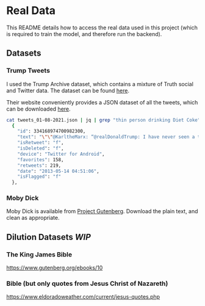 # Real Data

This README details how to access the real data used in this project (which is required to train the model,
and therefore run the backend).


## Datasets

### Trump Tweets

I used the Trump Archive dataset, which contains a mixture of Truth social and Twitter data.
The dataset can be found [here](https://www.thetrumparchive.com/).

Their website conveniently provides a JSON dataset of all the tweets, which can be downloaded [here](https://drive.google.com/file/d/16wm-2NTKohhcA26w-kaWfhLIGwl_oX95/view).



```bash
cat tweets_01-08-2021.json | jq | grep "thin person drinking Diet Coke" -B 2 -A 8
  {
    "id": 334168974700982300,
    "text": "\"\"@KarltheMarx: “@realDonaldTrump: I have never seen a thin person drinking Diet Coke.”",
    "isRetweet": "f",
    "isDeleted": "f",
    "device": "Twitter for Android",
    "favorites": 158,
    "retweets": 219,
    "date": "2013-05-14 04:51:06",
    "isFlagged": "f"
  },
```




### Moby Dick

Moby Dick is available from [Project Gutenberg](https://www.gutenberg.org/ebooks/2701).
Download the plain text, and clean as appropriate.


## Dilution Datasets *WIP*

### The King James Bible
https://www.gutenberg.org/ebooks/10

### Bible (but only quotes from Jesus Christ of Nazareth)
https://www.eldoradoweather.com/current/jesus-quotes.php
